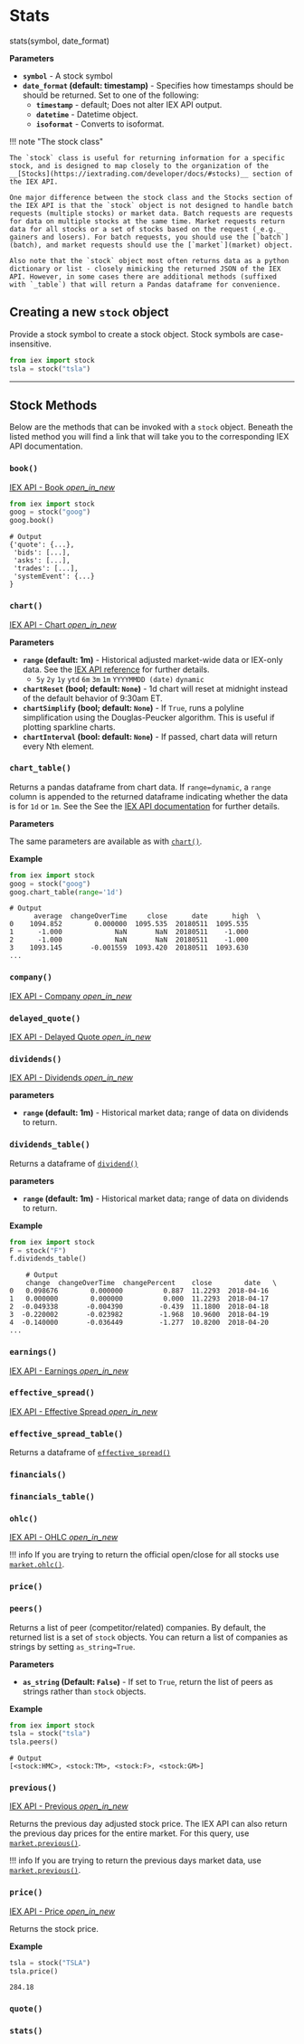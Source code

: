 # Stats

<div class='code-def'>stats(symbol, date_format)</div>

__Parameters__

* __`symbol`__ - A stock symbol
* __`date_format` (default: timestamp)__ - Specifies how timestamps should be should be returned. Set to one of the following:
    * __`timestamp`__ - default; Does not alter IEX API output.
    * __`datetime`__ - Datetime object.
    * __`isoformat`__ - Converts to isoformat.

!!! note "The stock class"

    The `stock` class is useful for returning information for a specific stock, and is designed to map closely to the organization of the __[Stocks](https://iextrading.com/developer/docs/#stocks)__ section of the IEX API.

    One major difference between the stock class and the Stocks section of the IEX API is that the `stock` object is not designed to handle batch requests (multiple stocks) or market data. Batch requests are requests for data on multiple stocks at the same time. Market requests return data for all stocks or a set of stocks based on the request (_e.g._ gainers and losers). For batch requests, you should use the [`batch`](batch), and market requests should use the [`market`](market) object.

    Also note that the `stock` object most often returns data as a python dictionary or list - closely mimicking the returned JSON of the IEX API. However, in some cases there are additional methods (suffixed with `_table`) that will return a Pandas dataframe for convenience.


## Creating a new `stock` object

Provide a stock symbol to create a stock object. Stock symbols are case-insensitive.

``` python
from iex import stock
tsla = stock("tsla")
```

----

## Stock Methods

Below are the methods that can be invoked with a `stock` object. Beneath the listed method you will find a link that will take you to the corresponding IEX API documentation.

### `book()`

[IEX API - Book <i class="material-icons md-16">
open_in_new
</i>](https://iextrading.com/developer/docs/#book)

``` python
from iex import stock
goog = stock("goog")
goog.book()
```

    # Output
    {'quote': {...},
     'bids': [...],
     'asks': [...],
     'trades': [...],
     'systemEvent': {...}
    }

### `chart()`

[IEX API - Chart <i class="material-icons md-16">open_in_new</i>](https://iextrading.com/developer/docs/#chart)

__Parameters__

* __`range` (default: 1m)__ - Historical adjusted market-wide data or IEX-only data. See the [IEX API reference](https://iextrading.com/developer/docs/#chart) for further details.
    - `5y` `2y` `1y` `ytd` `6m` `3m` `1m` `YYYYMMDD (date)` `dynamic`
* __`chartReset` (bool; default: `None`)__ - 1d chart will reset at midnight instead of the default behavior of 9:30am ET.
* __`chartSimplify` (bool; default: `None`)__ -  If `True`, runs a polyline simplification using the Douglas-Peucker algorithm. This is useful if plotting sparkline charts.
* __`chartInterval` (bool: default: `None`)__ -  If passed, chart data will return every Nth element.

### `chart_table()`

Returns a pandas dataframe from chart data. If `range=dynamic`, a `range` column is appended to the returned dataframe indicating whether the data is for `1d` or `1m`. See the See the [IEX API documentation](https://iextrading.com/developer/docs/#chart) for further details.

__Parameters__

The same parameters are available as with [`chart()`](#chart).

__Example__

``` python
from iex import stock
goog = stock("goog")
goog.chart_table(range='1d')
```

    # Output
          average  changeOverTime     close      date      high  \
    0    1094.852        0.000000  1095.535  20180511  1095.535
    1      -1.000             NaN       NaN  20180511    -1.000
    2      -1.000             NaN       NaN  20180511    -1.000
    3    1093.145       -0.001559  1093.420  20180511  1093.630
    ...

### `company()`

[IEX API - Company <i class="material-icons md-16">open_in_new</i>](https://iextrading.com/developer/docs/#company)

### `delayed_quote()`

[IEX API - Delayed Quote <i class="material-icons md-16">open_in_new</i>](https://iextrading.com/developer/docs/#delayed-quote)

### `dividends()`

[IEX API - Dividends <i class="material-icons md-16">open_in_new</i>](https://iextrading.com/developer/docs/#dividends)

__parameters__

* __`range` (default: 1m)__ - Historical market data; range of data on dividends to return.

### `dividends_table()`

Returns a dataframe of [`dividend()`](#dividends())

__parameters__

* __`range` (default: 1m)__ - Historical market data; range of data on dividends to return.

__Example__

``` python
from iex import stock
F = stock("F")
f.dividends_table()
```

```
    # Output
    change  changeOverTime  changePercent    close        date   \
0   0.098676        0.000000          0.887  11.2293  2018-04-16 
1   0.000000        0.000000          0.000  11.2293  2018-04-17 
2  -0.049338       -0.004390         -0.439  11.1800  2018-04-18 
3  -0.220002       -0.023982         -1.968  10.9600  2018-04-19 
4  -0.140000       -0.036449         -1.277  10.8200  2018-04-20 
...
```

### `earnings()`

[IEX API - Earnings <i class="material-icons md-16">open_in_new</i>](https://iextrading.com/developer/docs/#earnings)

### `effective_spread()`

[IEX API - Effective Spread <i class="material-icons md-16">open_in_new</i>](https://iextrading.com/developer/docs/#effective-spread)

### `effective_spread_table()`

Returns a dataframe of [`effective_spread()`](#effective_spread)

### `financials()`


### `financials_table()`

### `ohlc()`

[IEX API - OHLC <i class="material-icons md-16">open_in_new</i>](https://iextrading.com/developer/docs/#ohlc)

!!! info
    If you are trying to return the official open/close for all stocks use [`market.ohlc()`](market#ohlc()).


### `price()`

### `peers()`

Returns a list of peer (competitor/related) companies. By default, the returned list is a set of `stock` objects. You can return a list of companies as strings by setting `as_string=True`.

__Parameters__

* __`as_string` (Default: `False`)__ - If set to `True`, return the list of peers as strings rather than `stock` objects.

__Example__

``` python
from iex import stock
tsla = stock("tsla")
tsla.peers()
```

    # Output
    [<stock:HMC>, <stock:TM>, <stock:F>, <stock:GM>]

### `previous()`

[IEX API - Previous <i class="material-icons md-16">open_in_new</i>](https://iextrading.com/developer/docs/#previous)

Returns the previous day adjusted stock price. The IEX API can also return the previous day prices for the entire market. For this query, use [`market.previous()`](market#previous()).

!!! info
    If you are trying to return the previous days market data, use [`market.previous()`](market#previous()).


### `price()`

[IEX API - Price <i class="material-icons md-16">open_in_new</i>](https://iextrading.com/developer/docs/#price)

Returns the stock price.

__Example__

``` python
tsla = stock("TSLA")
tsla.price()
```

    284.18

### `quote()`

### `stats()`



